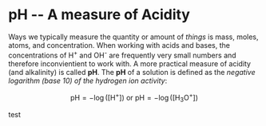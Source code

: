 # pH -- A measure of Acidity

Ways we typically measure the quantity or amount of *things* is mass, moles, atoms, and concentration. When working with acids and bases, the concentrations of H<sup>+</sup> and OH<sup>-</sup> are frequently very small numbers and therefore inconvientient to work with. A more practical measure of acidity (and alkalinity) is called **pH**. The **pH** of a solution is defined as the *negative logarithm (base 10) of the hydrogen ion activity*:

$$ \text{pH} = -\log([\text{H}^{+}]) \text{ or } \text{pH} = -\log([\text{H}_{3}\text{O}^{+}]) $$

test